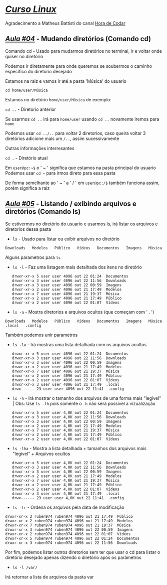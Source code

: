 # [*Curso Linux*](https://www.youtube.com/playlist?list=PLnDvRpP8BnezDTtL8lm6C-UOJZn-xzALH) 
Agradecimento a Matheus Battisti do canal [Hora de Codar](https://www.youtube.com/channel/UCDoFiMhpOnLFq1uG4RL4xag)
## [*Aula #04*](https://www.youtube.com/watch?v=I6jWfLEG7kk&list=PLnDvRpP8BnezDTtL8lm6C-UOJZn-xzALH&index=4) - Mudando diretórios (Comando cd)

Comando cd - Usado para mudarmos diretórios no terminal, ir e voltar onde quiser no diretório

Podemos ir diretamente para onde queremos se soubermos o caminho específico do diretorio desejado

Estamos na raiz e vamos ir até a pasta 'Música' do usuario

`cd home/user/Música`

Estamos no diretório `home/user/Música` de exemplo:

`cd ..` - Diretorio anterior

Se usarmos `cd ..` irá para `home/user` usando `cd ..` novamente iremos para `home`

Podemos usar `cd ../..` para voltar 2 diretorios, caso queira voltar 3 diretórios adicione mais um `/..`, assim sucessivamente

Outras informações interresantes 

`cd .` - Diretório atual

Em `user@pc:~$` o ' ~ ' significa que estamos na pasta principal do usuario
Podemos usar `cd ~` para irmos direto para essa pasta

De forma semelhante ao ' ~ ' a ' / ' em `user@pc:/$` também funciona assim, porém significa a raiz

## [*Aula #05*](https://www.youtube.com/watch?v=QXJ6_4HPx5Q) - Listando / exibindo arquivos e diretórios (Comando ls)

Se estivermos no diretório do usuario e usarmos ls, irá listar os arquivos e diretorios dessa pasta

- `ls` - Usado para listar ou exibir arquivos no diretório

`Downloads   Modelos   Público   Vídeos   Documentos   Imagens   Música`

Alguns parametros para `ls`

- `ls -l` - Faz uma listagem mais detalhada dos itens no diretório

```
   drwxr-xr-x 5 user user 4096 out 22 01:24  Documentos
   drwxr-xr-x 3 user user 4096 out 22 11:56  Downloads
   drwxr-xr-x 3 user user 4096 out 22 00:59  Imagens
   drwxr-xr-x 2 user user 4096 out 21 17:49  Modelos
   drwxr-xr-x 7 user user 4096 out 21 19:37  Música
   drwxr-xr-x 2 user user 4096 out 21 17:49  Público
   drwxr-xr-x 2 user user 4096 out 22 01:07  Vídeos
```

- `ls -a` - Mostra diretorios e arquivos ocultos (que começam com ' . ')

`Downloads   Modelos   Público   Vídeos   Documentos   Imagens   Música   .local   .config`

Também podemos unir parametros

- `ls -la` - Irá mostras uma lista detalhada com os arquivos acultos

```
   drwxr-xr-x 5 user user 4096 out 22 01:24  Documentos
   drwxr-xr-x 3 user user 4096 out 22 11:56  Downloads
   drwxr-xr-x 3 user user 4096 out 22 00:59  Imagens
   drwxr-xr-x 2 user user 4096 out 21 17:49  Modelos
   drwxr-xr-x 7 user user 4096 out 21 19:37  Música
   drwxr-xr-x 2 user user 4096 out 21 17:49  Público
   drwxr-xr-x 2 user user 4096 out 22 01:07  Vídeos
   drwxr-xr-x 3 user user 4096 out 21 17:49  .local
   drwx------ 23 user user 4096 out 22 11:41  .config

```

- `ls -h` - Irá mostrar o tamanho dos arquivos de uma forma mais "legivel" | Obs: Use `ls -lh` pois somente o `-h` não será possivel a vizualização

```
   drwxr-xr-x 5 user user 4,0K out 22 01:24  Documentos
   drwxr-xr-x 3 user user 4,0K out 22 11:56  Downloads
   drwxr-xr-x 3 user user 4,0K out 22 00:59  Imagens
   drwxr-xr-x 2 user user 4,0K out 21 17:49  Modelos
   drwxr-xr-x 7 user user 4,0K out 21 19:37  Música
   drwxr-xr-x 2 user user 4,0K out 21 17:49  Público
   drwxr-xr-x 2 user user 4,0K out 22 01:07  Vídeos
```

- `ls -lha` - Mostra a lista detalhada + tamanhos dos arquivos mais "legivel" + Arquivos ocultos

```
   drwxr-xr-x 5 user user 4,0K out 22 01:24  Documentos
   drwxr-xr-x 3 user user 4,0K out 22 11:56  Downloads
   drwxr-xr-x 3 user user 4,0K out 22 00:59  Imagens
   drwxr-xr-x 2 user user 4,0K out 21 17:49  Modelos
   drwxr-xr-x 7 user user 4,0K out 21 19:37  Música
   drwxr-xr-x 2 user user 4,0K out 21 17:49  Público
   drwxr-xr-x 2 user user 4,0K out 22 01:07  Vídeos
   drwxr-xr-x 3 user user 4,0K out 21 17:49  .local
   drwx------ 23 user user 4,0K out 22 11:41  .config
```

- `ls -tr` - Ordena os arquivos pela data de modificação

```
drwxr-xr-x 2 ruben974 ruben974 4096 out 21 17:49  Público
drwxr-xr-x 2 ruben974 ruben974 4096 out 21 17:49  Modelos
drwxr-xr-x 7 ruben974 ruben974 4096 out 21 19:37  Música
drwxr-xr-x 3 ruben974 ruben974 4096 out 22 00:59  Imagens
drwxr-xr-x 2 ruben974 ruben974 4096 out 22 01:07  Vídeos
drwxr-xr-x 5 ruben974 ruben974 4096 out 22 01:24  Documentos
drwxr-xr-x 3 ruben974 ruben974 4096 out 22 11:56  Downloads
```

Por fim, podemos listar outros diretorios sem ter que usar o cd para listar o diretório desejado apenas dizendo o diretório após os parâmetros

- `ls -l /var/`

Irá retornar a lista de arquivos da pasta var
